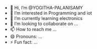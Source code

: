 - 👋 Hi, I’m @YOGITHA-PALANISAMY
- 👀 I’m interested in Programming and iot
- 🌱 I’m currently learning electronics
- 💞️ I’m looking to collaborate on ...
- 📫 How to reach me ...
- 😄 Pronouns: ...
- ⚡ Fun fact: ...

<!---
YOGITHA-PALANISAMY/YOGITHA-PALANISAMY is a ✨ special ✨ repository because its `README.md` (this file) appears on your GitHub profile.
You can click the Preview link to take a look at your changes.
--->
